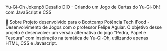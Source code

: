 Yu-Gi-Oh Jokenpô
Desafio DIO - Criando um Jogo de Cartas do Yu-Gi-Oh! com JavaScript e CSS

📖 Sobre
Projeto desenvolvido para o Bootcamp Potência Tech iFood - Desenvolvimento de Jogos com o professor Felipe Aguiar. O objetivo desse projeto é desenvolver um versão alternativa do jogo "Pedra, Papel e Tesoura" com inspiração na temática de Yu-Gi-Oh, utilizando apenas HTML, CSS e Javascript.
